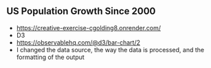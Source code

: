 ## US Population Growth Since 2000
- https://creative-exercise-cgolding8.onrender.com/
- D3
- https://observablehq.com/@d3/bar-chart/2
- I changed the data source, the way the data is processed, and the formatting of the output
